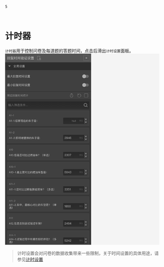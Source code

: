 ```index
5
```
```tag

```
```summary

```
# 计时器

`计时器`用于控制问卷及每道题的答题时间，点击后滑出`计时设置`面板。
<img src='../../assets/snapshots/kit/timing.png'>

> 计时设置会对问卷的数据收集带来一些限制，关于时间设置的具体用途，请参见[计时设置](../timing/concept.md)